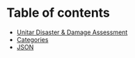 # Table of contents

* [Unitar Disaster & Damage Assessment](README.md)
* [Categories](categories.md)
* [JSON](json.md)
